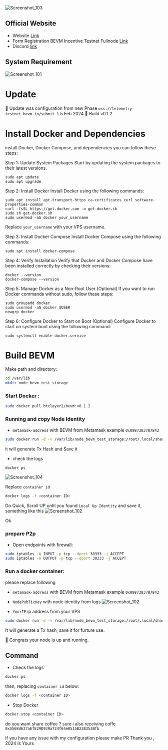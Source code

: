 ![Screenshot_103](https://github.com/fatalbar/Testnet-validator/assets/81378817/b39f85cb-755d-4118-918f-11e5f647c674)
## Official Website
* Website [Link](https://bevm.io) 
* Form Registration BEVM Incentive Testnet Fullnode  [Link](https://docs.google.com/forms/u/0/d/e/1FAIpQLSfaD7J97Z3T79TF-UaBT6xj9jiGAXrAqb56QmqY-HrEsv4AOw/formResponse)
* Discord [link](https://discord.gg/MbZW655p4e) 
## System Requirement
![Screenshot_101](https://github.com/fatalbar/Testnet-validator/assets/81378817/34fd3b51-d5db-4ff5-83a5-a84b4eebd8a9)

# Update
🌅 Update wss configuration from new Phase `wss://telemetry-testnet.bevm.io/submit 1` 5 Feb 2024
🌅 Build v0.1.2

# Install Docker and Dependencies
install Docker, Docker Compose, and dependencies you can follow these steps:

Step 1: Update System Packages
Start by updating the system packages to their latest versions.

```
sudo apt update
sudo apt upgrade
```

Step 2: Install Docker
Install Docker using the following commands:

```
sudo apt install apt-transport-https ca-certificates curl software-properties-common
curl -fsSL https://get.docker.com -o get-docker.sh
sudo sh get-docker.sh
sudo usermod -aG docker your_username
```

Replace `your_username` with your VPS username.

Step 3: Install Docker Compose
Install Docker Compose using the following commands:

```
sudo apt install docker-compose
```

Step 4: Verify Installation
Verify that Docker and Docker Compose have been installed correctly by checking their versions:

```
docker --version
docker-compose --version
```

Step 5: Manage Docker as a Non-Root User (Optional)
If you want to run Docker commands without sudo, follow these steps:

```
sudo groupadd docker
sudo usermod -aG docker $USER
newgrp docker
```

Step 6: Configure Docker to Start on Boot (Optional)
Configure Docker to start on system boot using the following command:

```
sudo systemctl enable docker.service
```
# Build BEVM 

Make path and directory:
```bash
cd /var/lib
mkdir node_bevm_test_storage
```

### Start Docker :
```bash
sudo docker pull btclayer2/bevm:v0.1.2
```

### Running and copy Node Identity 
* `metamask-address` with BEVM from Metamask example `0x0987383787843`
```bash
sudo docker run -d -v /var/lib/node_bevm_test_storage:/root/.local/share/bevm btclayer2/bevm:v0.1.2 bevm "--chain=testnet" "--name=metamask-address" "--pruning=archive" --telemetry-url "wss://telemetry-testnet.bevm.io/submit 1"
```
it will generate Tx Hash and Save it

* check the logs 
```bash
docker ps 
```
![Screenshot_104](https://github.com/fatalbar/Testnet-validator/assets/81378817/ea2280f6-f5db-4d3f-8303-c25a5f080e6a)

Replace `container id`
```bash
docker logs -f <container ID>
```
Do Quick, Scroll UP until you found `Local Up Identity` and save it, something like this
![Screenshot_102](https://github.com/fatalbar/Testnet-validator/assets/81378817/a0edcd61-39ea-44f9-b5af-60affd3a5be3)

Ok 
### prepare P2p 

* Open endpoints with firewall:
```bash
sudo iptables -A INPUT -p tcp --dport 30333 -j ACCEPT
sudo iptables -A OUTPUT -p tcp --dport 30333 -j ACCEPT
```

### Run a docker container: 
please replace following 
* `metamask-address` with BEVM from Metamask example `0x0987383787843`
* `NodePublicKey` with node identity from logs 
  ![Screenshot_102](https://github.com/fatalbar/Testnet-validator/assets/81378817/a0edcd61-39ea-44f9-b5af-60affd3a5be3)
  
* `YourIP`  ip address from your VPS

```bash
sudo docker run -d -v /var/lib/node_bevm_test_storage:/root/.local/share/bevm btclayer2/bevm:v0.1.2 bevm "--chain=testnet" "--name=metamask-address" "--pruning=archive" --telemetry-url "wss://telemetry-testnet.bevm.io/submit 1" --bootnodes /ip4/YourIP/tcp/30333/ws/p2p/NodePublicKey
```
It will generate a Tx hash, save it for furture use.

🎉 Congrats your node is up and running.

## Command 
* Check the logs
```bash
docker ps 
```
then, replacing `container id` below:
```bash
docker logs -f <container ID>
```

* Stop Docker
```bash 
docker stop <container ID>
```

do you want share coffee ?
sure i also receiving coffe `0x5568d637aEfE29D939a724f64e0515B238353Bfb`

If you have any issue with my configuration please make PR Thank you , 2024 Is Yours 
